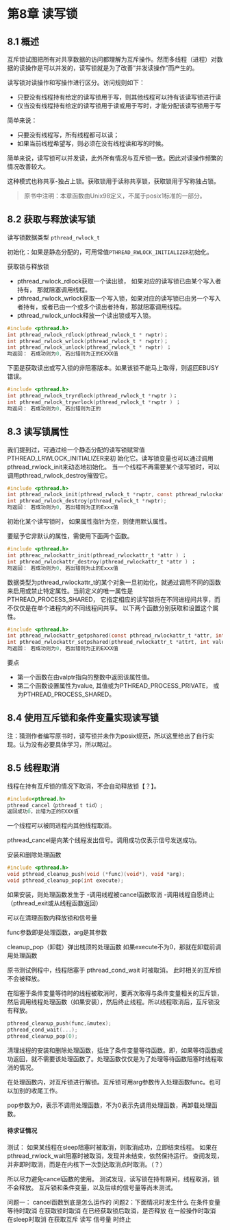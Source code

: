 # 第8章 读写锁

## 8.1 概述

互斥锁试图把所有对共享数据的访问都理解为互斥操作。然而多线程（进程）对数据的读操作是可以并发的，读写锁就是为了改善“并发读操作”而产生的。

读写锁对读操作和写操作进行区分。访问规则如下：
- 只要没有线程持有给定的读写锁用于写，则其他线程可以持有该读写锁进行读
- 仅当没有线程持有给定的读写锁用于读或用于写时，才能分配该读写锁用于写

简单来说：
- 只要没有线程写，所有线程都可以读；
- 如果当前线程希望写，则必须在没有线程读和写的时候。

简单来说，读写锁可以并发读，此外所有情况与互斥锁一致。因此对读操作频繁的情况改善较大。

这种模式也称共享-独占上锁。获取锁用于读称共享锁，获取锁用于写称独占锁。

> 原书中注明：本章函数由Unix98定义，不属于posix1标准的一部分。

## 8.2 获取与释放读写锁

读写锁数据类型 `pthread_rwlock_t`

初始化：如果是静态分配的，可用常值`PTHREAD_RWLOCK_INITIALIZER`初始化。

获取锁与释放锁
- pthread_rwlock_rdlock获取一个读出锁， 如果对应的读写锁已由某个写入者持有， 那就阻塞调用线程。
- pthread_rwlock_wrlock获取一个写入锁，如果对应的读写锁已由另一个写入
者持有，或者已由一个或多个读出者持有，那就阻塞调用线程。 
- pthread_rwlock_unlock释放一个读出锁或写入锁。

```c
#include <pthread.h>
int pthread_rwlock_rdlock(pthread_rwlock_t * rwptr)；
int pthread_rwlock_wrlock(pthread_rwlock_t * rwptr)；
int pthread_rwlock_unlock(pthread_rwlock_t * rwptr) ；
均返回： 若成功则为0, 若出错则为正的EXXX值
```

下面是获取读出或写入锁的非阻塞版本。如果该锁不能马上取得，则返回EBUSY错误。
```c
#include <pthread.h>
int pthread_rwlock_tryrdlock(pthread_rwlock_t *rwptr )；
int pthread_rwlock_trywrlock(pthread_rwlock_t *rwptr ) ；
均返问： 若成功则为0, 若出错则为正的
```

## 8.3 读写锁属性

我们提到过，可通过给一个静态分配的读写锁赋常值PTHREAD_LRWLOCK_INITIALIZER来初
始化它。读写锁变量也可以通过调用pthread_rwlock_init来动态地初始化。 当一个线程不再需要某个读写锁时，可以调用pthread_rwlock_destroy摧毁它。

```c
#include <pthread.h>
int pthread_rwlock_init(pthread_rwlock_t *rwptr, const pthread_rwlockattr_t *attr);
int pthread_rwlock_destroy(pthread_rwlock_t *rwptr);
均返回： 若成功则为0, 若出错则为正的Exxx值
```
初始化某个读写锁时， 如果属性指针为空，则使用默认属性。

要赋予它非默认的属性，需使用下面两个函数。
```c
#include <pthread.h>
int pthreac_rwlockattr_init(pthread_rwlockattr_t *attr ) ；
int pthread_rwlockattr_destroy(pthread_rwlockattr_t *attr ) ；
均返回： 若成功则为0, 若出错则为止的Exxx值
```
数据类型为pthread_rwlockattr_t的某个对象一旦初始化，就通过调用不同的函数
来启用或禁止特定属性。当前定义的唯一属性是PTHREAD_PROCESS_SHARED， 它指定相应的读写锁将在不同进程间共享，而不仅仅是在单个进程内的不同线程间共享。 以下两个函数分别获取和设置这个属性。
```c
#include <pthread.h>
int pthread_rwlockattr_getpshared(const pthread_rwlockattr_t *attr, int *valptr);
int pthread_rwlockattr_setpshared(pthread_rwlockattr_t *attrt, int value);
均返回： 若成功则为0, 若出错则为正的EXXX值
```
要点
- 第一个函数在由valptr指向的整数中返回该属性值。
- 第二个函数设置属性为value, 其值或为PTHREAD_PROCESS_PRIVATE， 或为PTHREAD_PROCESS_SHARED。

## 8.4 使用互斥锁和条件变量实现读写锁
注：猜测作者编写原书时，读写锁并未作为posix规范，所以这里给出了自行实现。认为没有必要具体学习，所以略过。

## 8.5 线程取消

线程在持有互斥锁的情况下取消，不会自动释放锁【？】。
```c
#include<pthread.h>
pthread_cancel（pthread_t tid）;
返回成功0，出错为正的EXXX值
```
一个线程可以被同进程内其他线程取消。

pthread_cancel是向某个线程发出信号。调用成功仅表示信号发送成功。

安装和删除处理函数
```c
#include <pthread.h>
void pthread_cleanup_push(void (*func)(void*), void *arg);
void pthread_cleanup_pop(int execute);
```
如果安装，则处理函数发生于
-调用线程被cancel函数取消
-调用线程自愿终止（pthread_exit或从线程函数返回）

可以在清理函数内释放锁和信号量

func参数即是处理函数，arg是其参数

cleanup_pop（卸载）弹出栈顶的处理函数
如果execute不为0，那就在卸载前调用处理函数

原书测试例程中，线程阻塞于
pthread_cond_wait
时被取消。
此时相关的互斥锁不会被释放。

在阻塞于条件变量等待时的线程被取消时，要再次取得与条件变量相关的互斥锁，然后调用线程处理函数（如果安装），然后终止线程。所以线程取消后，互斥锁没有释放。

```c
pthread_cleanup_push(func,&mutex);
pthread_cond_wait(...);
pthread_cleanup_pop(0);
```

清理线程的安装和删除处理函数，括住了条件变量等待函数。即，如果等待函数成功返回，就不需要该处理函数了。处理函数仅仅是为了处理等待函数阻塞时线程取消的情况。

在处理函数内，对互斥锁进行解锁。互斥锁可用arg参数传入处理函数func。也可以加别的收尾工作。

pop参数为0，表示不调用处理函数，不为0表示先调用处理函数，再卸载处理函数。

#### 待求证情况
测试：
如果某线程在sleep阻塞时被取消，则取消成功，立即结束线程。
如果在pthread_rwlock_wait阻塞时被取消，发现并未结束，依然保持运行。
查阅发现，并非即时取消，而是在内核下一次到达取消点时取消。（？）

所以尽力避免cancel函数的使用。
测试发现，读写锁在持有期间，线程取消，锁不会释放。
互斥锁和条件变量，以及后续的信号量等尚未测试。

问题一： cancel函数到底是怎么运作的
问题2：下面情况时发生什么
在条件变量等待时取消
在获取锁时取消
在已经获取锁后取消，是否释放
在一般操作时取消
在sleep时取消
在获取互斥 读写 信号量 时终止
